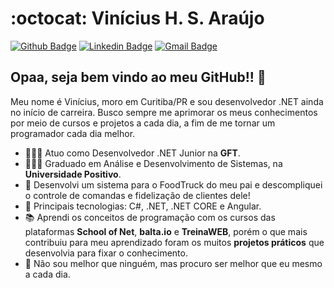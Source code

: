 # :octocat: Vinícius H. S. Araújo

[![Github Badge](https://img.shields.io/badge/-Github-000?style=flat-square&logo=Github&logoColor=white&link=https://github.com/ViniciusHSAraujo)](https://github.com/ViniciusHSAraujo)
[![Linkedin Badge](https://img.shields.io/badge/-LinkedIn-blue?style=flat-square&logo=Linkedin&logoColor=white&link=https://www.linkedin.com/in/ViniciusHSAraujo/)](https://www.linkedin.com/in/ViniciusHSAraujo/)
[![Gmail Badge](https://img.shields.io/badge/-Gmail-c14438?style=flat-square&logo=Gmail&logoColor=white&link=mailto:viniciushsaraujoo@gmail.com)](mailto:viniciushsaraujoo@gmail.com)

## Opaa, seja bem vindo ao meu GitHub!!  👋

Meu nome é Vinícius, moro em Curitiba/PR e sou desenvolvedor .NET ainda no início de carreira. Busco sempre me aprimorar os meus conhecimentos por meio de cursos e projetos a cada dia, a fim de me tornar um programador cada dia melhor.

- 👨🏻‍💻 Atuo como Desenvolvedor .NET Junior na **GFT**.
- 👨🏻‍🎓 Graduado em Análise e Desenvolvimento de Sistemas, na **Universidade Positivo**.
- 🚚 Desenvolvi um sistema para o FoodTruck do meu pai e descompliquei o controle de comandas e fidelização de clientes dele! 
- 🚀 Principais tecnologias: C#, .NET, .NET CORE e Angular.
- 📚 Aprendi os conceitos de programação com os cursos das plataformas **School of Net**, **balta.io** e **TreinaWEB**, porém o que mais contribuiu para meu aprendizado foram os muitos **projetos práticos** que desenvolvia para fixar o conhecimento.
- 💭 Não sou melhor que ninguém, mas procuro ser melhor que eu mesmo a cada dia.
